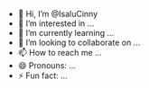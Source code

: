 - 👋 Hi, I’m @IsaluCinny
- 👀 I’m interested in ...
- 🌱 I’m currently learning ...
- 💞️ I’m looking to collaborate on ...
- 📫 How to reach me ...
- 😄 Pronouns: ...
- ⚡ Fun fact: ...

<!---
IsaluCinny/IsaluCinny is a ✨ special ✨ repository because its `README.md` (this file) appears on your GitHub profile.
You can click the Preview link to take a look at your changes.
--->
